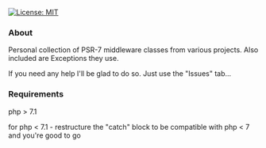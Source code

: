 [![License: MIT](https://img.shields.io/badge/License-MIT-yellow.svg)](https://opensource.org/licenses/MIT)


### About
Personal collection of PSR-7 middleware classes from various projects.
Also included are Exceptions they use.

If you need any help I'll be glad to do so. Just use the "Issues" tab...


### Requirements
php > 7.1

for php < 7.1 - restructure the "catch" block to be compatible with php < 7 and you're good to go
